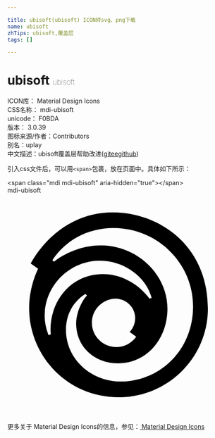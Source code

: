 ```yaml
---

title: ubisoft(ubisoft) ICON转svg、png下载
name: ubisoft
zhTips: ubisoft,覆盖层
tags: []

---
```


# ubisoft  <small style="font-size: 60%;font-weight: 100">ubisoft</small>


<div class="detail-page">
<p>
<span>
ICON库：
<span class="badge-secondary badge">Material Design Icons</span> 
</span>
<br/>
<span>
CSS名称：
<span class="badge-secondary badge">mdi-ubisoft</span> 
</span>
<br/>
<span>
unicode：
<span class="badge-secondary badge">F0BDA</span> 
<copy-btn content='F0BDA' btn-title=""></copy-btn>
<copy-btn :content='String.fromCodePoint(parseInt("F0BDA", 16))' btn-title="复制U"></copy-btn>
</span>
<br/>
<span>
版本：
<span class="badge-secondary badge">3.0.39</span> 
</span>
<br/>
<span>图标来源/作者：<span class="badge-light badge">Contributors</span></span> 
<br/>
<span>别名：<span class="badge-light badge">uplay</span></span><br/><span class="zh-detail">中文描述：<span class="badge-primary badge">ubisoft</span><span class="badge-primary badge">覆盖层</span><span class="help-link"><span>帮助改进</span>(<a href="https://gitee.com/liuwave/icon-helper/edit/master/json/material/ubisoft.json" target="_blank" rel="noopener noreferrer">gitee</a><a href="https://github.com/liuwave/icon-helper/edit/master/json/material/ubisoft.json" target="_blank" rel="noopener noreferrer">github</a></span>)</span><br/>
</p>
</div>
<div class="alert alert-dark">
  <i class="mdi mdi-ubisoft mdi-48px"></i>
  <i class="mdi mdi-ubisoft mdi-36px"></i>
  <i class="mdi mdi-ubisoft mdi-24px"></i>
  <i class="mdi mdi-ubisoft mdi-18px"></i>
</div>
<div>
  <p>引入css文件后，可以用<code>&lt;span&gt;</code>包裹，放在页面中。具体如下所示：    
  </p>
  <div class="alert alert-primary" style="font-size: 14px">
    &lt;span class="mdi mdi-ubisoft" aria-hidden="true"&gt;&lt;/span&gt;
    <copy-btn content='<span class="mdi mdi-ubisoft" aria-hidden="true"></span>'></copy-btn>
  </div>
  <div class="alert alert-secondary">
    <i class="mdi mdi-ubisoft"
    style="font-size: 24px"
    aria-hidden="true"></i> mdi-ubisoft
    <copy-btn content="mdi-ubisoft" btn-title="复制图标名称"></copy-btn>
  </div>
</div>
<div id="svg" class="svg-wrap">
<svg xmlns="http://www.w3.org/2000/svg" viewBox="0 0 24 24"><path d="M11.41,2C5.21,2 2.53,7.53 2.53,7.53L3.32,8.09C3.32,8.09 2.33,10 2.35,12.4C2.35,17.34 6.29,22 12.07,22C17.33,22 21.67,17.71 21.67,12.41C21.67,5.5 16.31,2 11.41,2M11.47,3.69C16.31,3.69 20.07,7.6 20.07,12.14C20.07,16.95 16.45,20.3 12.23,20.3C9.13,20.3 6.33,17.94 6.33,14.7C6.33,12.82 7.32,11.5 8.44,10.82L8.6,11C8.3,11.24 7.43,12.64 7.43,14C7.43,16.56 9.43,18.33 11.95,18.33C15.16,18.33 17.3,15.59 17.3,12.41C17.3,8.71 14.03,5.57 10.1,5.57C7.93,5.57 6.09,6.5 5.03,7.33L4.86,7.18C6.25,5.04 8.65,3.69 11.47,3.69M10,7.23C12.53,7.23 14.97,8.89 15.59,11.25L15.36,11.33C14.27,9.88 12.47,8.68 10.35,8.68C6.44,8.68 4.39,12.23 4.69,15.19L4.46,15.28C4.46,15.28 4.03,14.33 4.03,13.2C4.03,9.93 6.71,7.23 10,7.23M11.68,11.33C12.86,11.33 13.81,12.3 13.81,13.44C13.81,14.38 13.21,14.94 13.21,14.94L13.92,15.45C13.92,15.45 13.21,16.57 11.76,16.57C10.37,16.57 9.13,15.44 9.13,13.93C9.13,12.38 10.47,11.33 11.68,11.33Z" /></svg>
</div>
<detail full-name='mdi-ubisoft'></detail>
    
<div><p>更多关于 Material Design Icons的信息，参见：<a target="_blank" href="https://iconhelper.cn/material.html"> Material Design Icons</a>
</p></div>
